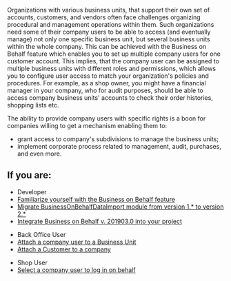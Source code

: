 Organizations with various business units, that support their own set of accounts, customers, and vendors often face challenges organizing procedural and management operations within them. Such organizations need some of their company users to be able to access (and eventually manage) not only one specific business unit, but several business units within the whole company. This can be achieved with the Business on Behalf feature which enables you to set up multiple company users for one customer account. This implies, that the company user can be assigned to multiple business units with different roles and permissions, which allows you to configure user access to match your organization's policies and procedures. For example, as a shop owner, you might have a financial manager in your company, who for audit purposes, should be able to access company business units' accounts to check their order histories, shopping lists etc.

The ability to provide company users with specific rights is a boon for companies willing to get a mechanism enabling them to:

* grant access to company's subdivisions to manage the business units;
* implement corporate process related to management, audit, purchases, and even more.

## If you are:

<div class="mr-container">
    <div class="mr-list-container">
        <!-- col1 -->
        <div class="mr-col">
            <ul class="mr-list mr-list-green">
                <li class="mr-title">Developer</li>
                <li><a href="https://documentation.spryker.com/v4/docs/business-on-behalf-feature-overview-201903" class="mr-link">Familiarize yourself with the Business on Behalf feature</a></li>
                <li><a href="https://documentation.spryker.com/v4/docs/mg-business-on-behalf-data-import#upgrading-from-version-1-1-0-to-version-2-0-0" class="mr-link">Migrate BusinessOnBehalfDataImport module from version 1.* to version 2.*</a></li>
                <li><a href="https://documentation.spryker.com/v3/docs/company-account-integration-201907" class="mr-link">Integrate Business on Behalf v. 201903.0 into your project</a></li>
            </ul>
        </div>
         <!-- col2 -->
        <div class="mr-col">
            <ul class="mr-list mr-list-blue">
                <li class="mr-title"> Back Office User</li>
                <li><a href="https://documentation.spryker.com/v4/docs/managing-company-users#attaching-a-company-user-to-a-business-unit" class="mr-link">Attach a company user to a Business Unit</a></li>
                <li><a href="https://documentation.spryker.com/v4/docs/customers-reference-information#b2b--attach-customer-to-company-page" class="mr-link">Attach a Customer to a company</a></li>
               </ul>
        </div>
        <!-- col3 -->
        <div class="mr-col">
            <ul class="mr-list mr-list-red">
                <li class="mr-title">Shop User</li>
                <li><a href="https://documentation.spryker.com/v4/docs/business-on-behalf-shop-guide" class="mr-link">Select a company user to log in on behalf</a></li>
            </ul>
        </div>
        </div>
</div>